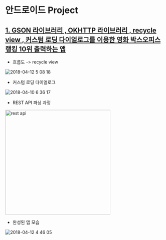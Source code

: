 # 안드로이드 Project 

## [1. GSON 라이브러리 , OKHTTP 라이브러리 , recycle view , 커스텀 로딩 다이얼로그를 이용한 영화 박스오피스 랭킹 10위 출력하는 앱](https://github.com/KangHoyong/My-Portfolio/tree/master/Android_Project/REST%20API%20이용한%20박스오피스%20랭킹%20간단한%20앱%20구현/app/src/main/java/com/example/jess/myapplication) 

- 흐름도 -> recycle view 

![2018-04-12 5 08 18](https://user-images.githubusercontent.com/9815703/38664450-9b9fb2ac-3e74-11e8-880c-c46c1d0288ba.png)

- 커스텀 로딩 다이얼로그

![2018-04-10 6 36 17](https://user-images.githubusercontent.com/9815703/38664514-d405625e-3e74-11e8-8294-54ea069265bf.png)

- REST API 파싱 과정 

<img width="335" alt="rest api" src="https://user-images.githubusercontent.com/9815703/38664587-093caf4a-3e75-11e8-80c6-75f1e1f1f2b4.png">

- 완성된 앱 모습 

![2018-04-12 4 46 05](https://user-images.githubusercontent.com/9815703/38664615-1478fd1e-3e75-11e8-83b7-52c2a455d768.png)
